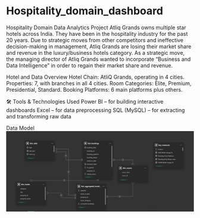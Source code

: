 # Hospitality_domain_dashboard
Hospitality Domain Data Analytics Project
Atliq Grands owns multiple star hotels across India. They have been in the hospitality industry for the past 20 years. Due to strategic moves from other competitors and ineffective decision-making in management, Atliq Grands are losing their market share and revenue in the luxury/business hotels category. As a strategic move, the managing director of Atliq Grands wanted to incorporate “Business and Data Intelligence” in order to regain their market share and revenue.

Hotel and Data Overview
Hotel Chain: AtliQ Grands, operating in 4 cities.
Properties: 7, with branches in all 4 cities.
Room Categories: Elite, Premium, Presidential, Standard.
Booking Platforms: 6 main platforms plus others.

🛠️ Tools & Technologies Used
   Power BI – for building interactive dashboards
   Excel – for data preprocessing
   SQL (MySQL) – for extracting and transforming raw data

Data Model
 ![Image Alt](https://github.com/srivani-ithagoni/Hospitality_domain_dashboard/blob/c9a2fc85fa8e1a16969f551010a859452d612f70/data%20model.png)







